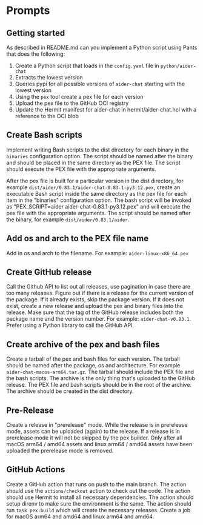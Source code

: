 # Prompts

## Getting started

As described in README.md can you implement a Python script using Pants that does the following:

1. Create a Python script that loads in the `config.yaml` file in `python/aider-chat`
2. Extracts the lowest version
3. Queries pypi for all possible versions of `aider-chat` starting with the lowest version
4. Using the `pex` tool create a pex file for each version
5. Upload the pex file to the GitHub OCI registry
6. Update the Hermit manifest for aider-chat in hermit/aider-chat.hcl with a reference to the OCI blob

## Create Bash scripts

Implement writing Bash scripts to the dist directory for each binary in the `binaries` configuration option. The script should be named after the binary and should be placed in the same directory as the PEX file. The script should execute the PEX file with the appropriate arguments.

After the pex file is built for a particular version in the dist directory, for example `dist/aider/0.83.1/aider-chat-0.83.1-py3.12.pex`, create an executable Bash script inside the same directory as the pex file for each item in the "binaries" configuration option. The bash script will be invoked as "PEX_SCRIPT=aider aider-chat-0.83.1-py3.12.pex" and will execute the pex file with the appropriate arguments. The script should be named after the binary, for example `dist/aider/0.83.1/aider`. 

## Add os and arch to the PEX file name

Add in os and arch to the filename. For example: `aider-linux-x86_64.pex`

## Create GitHub release

Call the Github API to list out all releases, use pagination in case there are too many releases. Figure out if there is a release for the current version of the package. If it already exists, skip the package version. If it does not exist, create a new release and upload the pex and binary files into the release. Make sure that the tag of the GitHub release includes both the package name and the version number. For example: `aider-chat-v0.83.1`. Prefer using a Python library to call the GitHub API.

## Create archive of the pex and bash files

Create a tarball of the pex and bash files for each version. The tarball should be named after the package, os and architecture. For example `aider-chat-macos-arm64.tar.gz`. The tarball should include the PEX file and the bash scripts. The archive is the only thing that's uploaded to the GitHub release. The PEX file and bash scripts should be in the root of the archive. The archive should be created in the dist directory.

## Pre-Release

Create a release in "prerelease" mode. While the release is in prerelease mode, assets can be uploaded (again) to the release. If a release is in prerelease mode it will not be skipped by the pex builder. Only after all macOS arm64 / amd64 assets and linux arm64 / amd64 assets have been uploaded the prerelease mode is removed.

##  GitHub Actions

Create a GitHub action that runs on push to the main branch. The action should use the `actions/checkout` action to check out the code. The action should use Hermit to install all necessary dependencies. The action should setup direnv to make sure the environment is the same. The action should run `task pex:build` which will create the necessary releases. Create a job for macOS arm64 and amd64 and linux arm64 and amd64.
